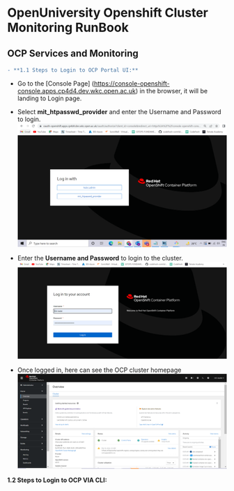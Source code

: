 # OpenUniversity Openshift Cluster Monitoring RunBook

## OCP Services and Monitoring
```diff
- **1.1 Steps to Login to OCP Portal UI:**
```
- Go to the [Console Page] (https://console-openshift-console.apps.cp4d4.dev.wkc.open.ac.uk) in the browser, it will be landing to Login page.

- Select **mit_htpasswd_provider** and enter the Username and Password to login.
![LOGIN-PAGE](images/login-page.PNG?raw=true)

- Enter the **Username and Password** to login to the cluster.
![USERNAME-PASSWORD](images/username-page.PNG?raw=true)

- Once logged in, here can see the OCP cluster homepage
![HOMEPAGE](images/OCP-overviewpage.PNG?raw=true)

**1.2 Steps to Login to OCP VIA CLI:**
